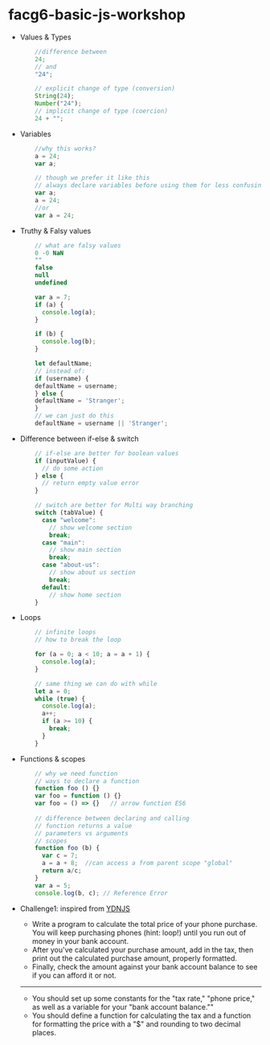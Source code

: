 # facg6-basic-js-workshop
* Values & Types
    ```js
        //difference between 
        24;
        // and 
        "24";

        // explicit change of type (conversion)
        String(24);
        Number("24");
        // implicit change of type (coercion)
        24 + "";
    ```
* Variables 
    ```js
        //why this works?
        a = 24;
        var a;

        // though we prefer it like this
        // always declare variables before using them for less confusing code
        var a;
        a = 24;
        //or
        var a = 24;
    ```
* Truthy & Falsy values
    ```js
        // what are falsy values
        0 -0 NaN
        ""
        false
        null
        undefined
    ```
    ```js
        var a = 7;
        if (a) {
          console.log(a);
        }

        if (b) {
          console.log(b);
        }
    ```
    ```js
        let defaultName;
        // instead of:
        if (username) {
        defaultName = username;
        } else {
        defaultName = 'Stranger';
        }
        // we can just do this
        defaultName = username || 'Stranger';
    ```
* Difference between if-else & switch
    ```js
        // if-else are better for boolean values
        if (inputValue) {
          // do some action
        } else {
          // return empty value error
        }

        // switch are better for Multi way branching
        switch (tabValue) {
          case "welcome":
            // show welcome section
            break;
          case "main":
            // show main section
            break;
          case "about-us":
            // show about us section
            break;
          default:
            // show home section
        }
    ```
* Loops
    ```js
        // infinite loops
        // how to break the loop

        for (a = 0; a < 10; a = a + 1) {
          console.log(a);
        }

        // same thing we can do with while
        let a = 0;
        while (true) {
          console.log(a);
          a++;
          if (a >= 10) {
            break;
          }
        }
    ```
* Functions & scopes
    ```js
        // why we need function
        // ways to declare a function
        function foo () {}
        var foo = function () {}
        var foo = () => {}   // arrow function ES6
        
        // difference between declaring and calling
        // function returns a value
        // parameters vs arguments
        // scopes
        function foo (b) {
          var c = 7;
          a = a + 8;  //can access a from parent scope "global"
          return a/c;
        }
        var a = 5;
        console.log(b, c); // Reference Error
    ```
* Challenge1:  inspired from [YDNJS](https://github.com/getify/You-Dont-Know-JS/blob/master/up%20%26%20going/ch1.md#practice)

  - Write a program to calculate the total price of your phone purchase. You will keep purchasing phones (hint: loop!) until you run out of money in your bank account.
  - After you've calculated your purchase amount, add in the tax, then print out the calculated purchase amount, properly formatted.
  - Finally, check the amount against your bank account balance to see if you can afford it or not.
  ---
  - You should set up some constants for the "tax rate," "phone price," as well as a variable for your "bank account balance.""
  - You should define a function for calculating the tax and a function for formatting the price with a "$" and rounding to two decimal places.

